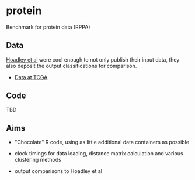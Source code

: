 protein
==========
Benchmark for protein data (RPPA)


Data
-----------
<a href="http://www.cell.com/cell/abstract/S0092-8674(14)00876-9">Hoadley et al</a> were cool enough to not only publish their input data, they also deposit the output classifications for comparison.

- <a href="https://tcga-data.nci.nih.gov/docs/publications/TCGApancan_2014/">Data at TCGA</a>

Code
-----------
TBD


Aims
-----------
- "Chocolate" R code, using as little additional data containers as possible

- clock timings for data loading, distance matrix calculation and various clustering methods

- output comparisons to Hoadley et al
